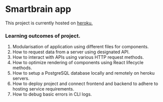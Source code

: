 # Smartbrain app

This project is currently hosted on [heroku.](https://smartbrain-demo.herokuapp.com/)

### Learning outcomes of project.
1. Modularisation of application using different files for components.
2. How to request data from a server using designated API.
3. How to interact with APIs using various HTTP request methods.
4. How to optimize rendering of components using React lifecycle methods.
5. How to setup a PostgreSQL database locally and remotely on heroku servers.
6. How to deploy project and connect frontend and backend to adhere to hosting service requirements.
7. How to debug basic errors in CLI logs.
